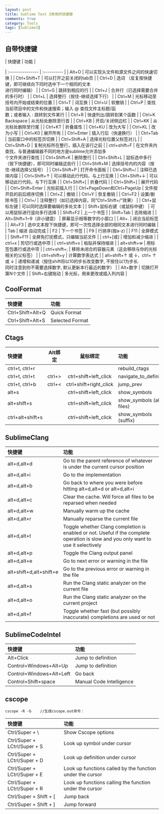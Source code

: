 ```yaml
---
layout: post
title: Sublime Text 3常用的快捷键
comments: true
category: Tools
tags: [Sublime3]
---
```


## 自带快捷键

| 快捷键                    			| 功能         																										|

| :---------------          		| :---------- 																										|
| Alt+O                  			| 可以实现头文件和源文件之间的快速切换         																			|
| Ctrl+Shift+T						| 可以打开之前关闭的tab页																								|
| Ctrl+D 							| 选词 （反复按快捷键，即可继续向下同时选中下一个相同的文本<br>进行同时编辑）														|
| Ctrl+G 							| 跳转到相应的行																										|
| Ctrl+J 							| 合并行（已选择需要合并的多行时）																						|
| Ctrl+L 							| 选择整行（按住-继续选择下行）																							|
| Ctrl+M 							| 光标移动至括号内开始或结束的位置																						|
| Ctrl+T 							| 词互换																												|
| Ctrl+U 							| 软撤销																												|
| Ctrl+P 							| 查找当前项目中的文件和快速搜索；输入 @ 查找文件主标题/函<br>数；或者输入 : 跳转到文件某行										|
| Ctrl+R 							| 快速列出/跳转到某个函数																								|
| Ctrl+K Backspace 					| 从光标处删除至行首																									|
| Ctrl+KB 							| 开启/关闭侧边栏																										|
| Ctrl+KK 							| 从光标处删除至行尾																									|
| Ctrl+KT 							| 折叠属性																											|
| Ctrl+KU 							| 改为大写																											|
| Ctrl+KL 							| 改为小写																											|
| Ctrl+K0 							| 展开所有																											|
| Ctrl+Enter   						| 插入行后（快速换行）																									|
| Ctrl+Tab 	   						| 当前窗口中的标签页切换																									|
| Ctrl+Shift+A 						| 选择光标位置父标签对儿																									|
| Ctrl+Shift+D 						| 复制光标所在整行，插入在该行之前																						|
| ctrl+shift+F 						| 在文件夹内查找，与普通编辑器不同的地方是sublime允许添加多<br>个文件夹进行查找													|
| Ctrl+Shift+K 						| 删除整行																											|
| Ctrl+Shift+L 						| 鼠标选中多行（按下快捷键），即可同时编辑这些行																				|
| Ctrl+Shift+M 						| 选择括号内的内容（按住-继续选择父括号）																					|
| Ctrl+Shift+P 						| 打开命令面板																											|
| Ctrl+Shift+/ 						| 注释已选择内容																										|
| Ctrl+Shift+↑ 						| 可以移动此行代码，与上行互换																							|
| Ctrl+Shift+↓ 						| 可以移动此行代码，与下行互换																							|
| Ctrl+Shift+[ 						| 折叠代码																												|
| Ctrl+Shift+] 						| 展开代码																												|
| Ctrl+Shift+Enter 					| 光标前插入行																											|
| Ctrl+PageDown和Ctrl+PageUp 		| 文件按开启的前后顺序切换																								|
| Ctrl+Z							| 撤销																													|
| Ctrl+Y							| 恢复撤销																												|
| Ctrl+F2 							| 设置/删除书签																											|
| Ctrl+/ 							| 注释整行（如已选择内容，同“Ctrl+Shift+/”效果）																		|
| Ctrl+鼠标左键 						| 可以同时选择要编辑的多处文本																							|
| Shift+鼠标右键（或鼠标中键）			| 可以用鼠标进行竖向多行选择																							|
| Shift+F2 							| 上一个书签																											|
| Shift+Tab 						| 去除缩进																												|
| Alt+Shift+1~9（非小键盘）			| 屏幕显示相等数字的小窗口																								|
| Alt+. 							| 闭合当前标签																											|
| Alt+F3 							| 选中文本按下快捷键，即可一次性选择全部的相同文本进行同时编辑															|
| Tab 								| 缩进 自动完成																											|
| F2 								| 下一个书签																											|
| F9 								| 行排序(按a-z)																											|
| F11 								| 全屏模式																												|
| Shift+F11 						| 全屏免打扰模式，只编辑当前文件																						|
| ctrl+[或] 							| 增加和减少缩进																										|
| ctrl+x 							| 剪切行或选中项																										|
| ctrl+shift+v 						| 粘贴并保持缩进																										|
| alt+shift+w 						| 用标签包裹行或选中项																									|
| ctrl+shift+; 						| 移除未闭合的容器元素（这会移除与你的光标相关的父标签）																|
| ctrl+shift+y 						| 计算数学表达式																										|
| alt+shift+↑ 或 ↓，ctrl+ ↑ 或 ↓  	| 递增和递减（按住shift将以10的步长改变数字, 不按住以1为步长. <br>同时注意到你不需要选择数字, 默认更新本行最近的数字）	|
| Alt+数字 							| 切换打开第N个文件																										|
| Shift+右键拖动 						| 多光标，用来更改或插入列内容																							|

## CoolFormat

| 快捷键                    			| 功能         																											|
| :---------------          		| :---------- |
| Ctrl+Shift+Alt+Q              	| Quick Format         																									|
| Ctrl+Shift+Alt+S                  | Selected Format         																								|

## Ctags

| 快捷键              	|  Alt绑定     	| 鼠标绑定					| 功能         													|
| :---------------    | :----------: 	| :----------:				| :---------- 													|
| ctrl+t, ctrl+r      |        			| 							| rebuild_ctags         										|
| ctrl+t, ctrl+t      | ctrl+>          | ctrl+shift+left_click		| navigate_to_definition         								|
| ctrl+t, ctrl+b      | ctrl+<          | ctrl+shift+right_click	| jump_prev         											|
| alt+s      		  | 	            | ctrl+shift+left_click		| show_symbols         											|
| alt+shift+s         | 	            | ctrl+shift+left_click		| show_symbols (all files)         								|
| ctrl+alt+shift+s    | 	            | ctrl+shift+left_click		| show_symbols (suffix)         								|

## SublimeClang

| 快捷键                    | 功能         																																|
| :---------------          | :---------- 																																|
| alt+d,alt+d 				|Go to the parent reference of whatever is under the current cursor position																|
| alt+d,alt+i 				|Go to the implementation																													|
| alt+d,alt+b 				|Go back to where you were before hitting alt+d,alt+d or alt+d,alt+i 																		|
| alt+d,alt+c 				|Clear the cache. Will force all files to be reparsed when needed 																			|
| alt+d,alt+w 				|Manually warm up the cache																													|
| alt+d,alt+r 				|Manually reparse the current file																											|
| alt+d,alt+t 				|Toggle whether Clang completion is enabled or not. Useful if the complete <br>operation is slow and you only want to use it selectively 	|
| alt+d,alt+p 				|Toggle the Clang output panel 																												|
| alt+d,alt+e 				|Go to next error or warning in the file																									|
| alt+shift+d,alt+shift+e 	|Go to the previous error or warning in the file																							|
| alt+d,alt+s 				|Run the Clang static analyzer on the current file																							|
| alt+d,alt+o 				|Run the Clang static analyzer on the current project																						|
| alt+d,alt+f 				|Toggle whether fast (but possibly inaccurate) completions are used or not 																	|
	
## SublimeCodeIntel

| 快捷键                    			| 功能         																											|
| :---------------          		| :---------- 																											|
| Alt+Click              			| Jump to definition         																							|
| Control+Windows+Alt+Up            | Jump to definition         																							|
| Control+Windows+Alt+Left          | Go back         																										|
| Control+Shift+space            	| Manual Code Intelligence         																						|

## cscope

	cscope -R -b	//生成cscope.out命令：

| 快捷键                    			| 功能         																											|
| :---------------          		| :---------- 																											|
| Ctrl/Super + \              		| Show Cscope options         																							|
| Ctrl/Super + LCtrl/Super + S      | Look up symbol under cursor         																					|
| Ctrl/Super + LCtrl/Super + D      | Look up definition under cursor    																					|
| Ctrl/Super + LCtrl/Super + E      | Look up functions called by the function under the cursor         													|
| Ctrl/Super + LCtrl/Super + R      | Look up functions calling the function under the cursor         														|
| Ctrl/Super + Shift + [ 	        | Jump back        																										|
| Ctrl/Super + Shift + ]      		| Jump forward        																									|


